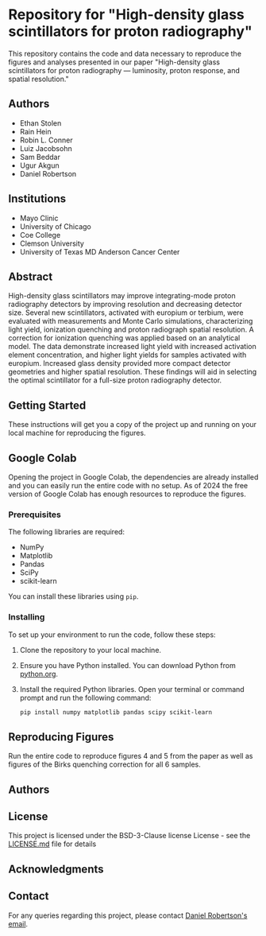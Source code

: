 # Repository for "High-density glass scintillators for proton radiography"

This repository contains the code and data necessary to reproduce the figures and analyses presented in our paper "High-density glass scintillators for proton radiography — luminosity, proton response, and spatial resolution."

## Authors
- Ethan Stolen
- Rain Hein
- Robin L. Conner
- Luiz Jacobsohn
- Sam Beddar
- Ugur Akgun
- Daniel Robertson

## Institutions
- Mayo Clinic
- University of Chicago
- Coe College
- Clemson University
- University of Texas MD Anderson Cancer Center

## Abstract
High-density glass scintillators may improve integrating-mode proton radiography detectors by improving resolution and decreasing detector size. Several new scintillators, activated with europium or terbium, 
were evaluated with measurements and Monte Carlo simulations, characterizing light yield,  ionization quenching and proton radiograph spatial resolution. A correction for ionization quenching was applied based on an 
analytical model. The data demonstrate increased light yield with increased activation element concentration, and higher light yields for samples activated with europium. Increased glass density provided more compact 
detector geometries and higher spatial resolution. These findings will aid in selecting the optimal scintillator for a full-size proton radiography detector.

## Getting Started
These instructions will get you a copy of the project up and running on your local machine for reproducing the figures.

## Google Colab
Opening the project in Google Colab, the dependencies are already installed and you can easily run the entire code with no setup. As of 2024 the free version of Google Colab has enough resources to reproduce the figures.

### Prerequisites
The following libraries are required:
- NumPy
- Matplotlib
- Pandas
- SciPy
- scikit-learn

You can install these libraries using `pip`.

### Installing
To set up your environment to run the code, follow these steps:

1. Clone the repository to your local machine.
2. Ensure you have Python installed. You can download Python from [python.org](https://www.python.org/downloads/).
3. Install the required Python libraries. Open your terminal or command prompt and run the following command:

    ```bash
    pip install numpy matplotlib pandas scipy scikit-learn
    ```


## Reproducing Figures
Run the entire code to reproduce figures 4 and 5 from the paper as well as figures of the Birks quenching correction for all 6 samples.


## Authors


## License
This project is licensed under the BSD-3-Clause license License - see the [LICENSE.md](https://github.com/EthanStolen/High-density-glass-scintillators-for-proton1-radiography/blob/main/LICENSE) file for details

## Acknowledgments


## Contact
For any queries regarding this project, please contact [Daniel Robertson's email](mailto:Robertson.Daniel@mayo.edu).
